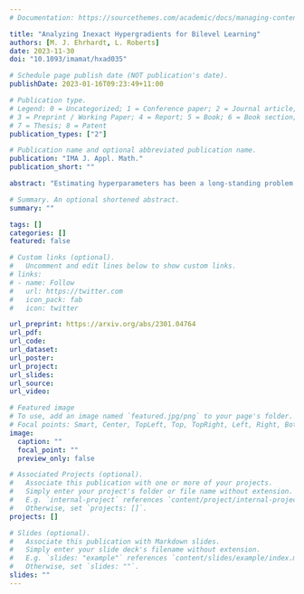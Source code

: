 ```yaml
---
# Documentation: https://sourcethemes.com/academic/docs/managing-content/

title: "Analyzing Inexact Hypergradients for Bilevel Learning"
authors: [M. J. Ehrhardt, L. Roberts]
date: 2023-11-30
doi: "10.1093/imamat/hxad035"

# Schedule page publish date (NOT publication's date).
publishDate: 2023-01-16T09:23:49+11:00

# Publication type.
# Legend: 0 = Uncategorized; 1 = Conference paper; 2 = Journal article;
# 3 = Preprint / Working Paper; 4 = Report; 5 = Book; 6 = Book section;
# 7 = Thesis; 8 = Patent
publication_types: ["2"]

# Publication name and optional abbreviated publication name.
publication: "IMA J. Appl. Math."
publication_short: ""

abstract: "Estimating hyperparameters has been a long-standing problem in machine learning. We consider the case where the task at hand is modeled as the solution to an optimization problem. Here the exact gradient with respect to the hyperparameters cannot be feasibly computed and approximate strategies are required. We introduce a unified framework for computing hypergradients that generalizes existing methods based on the implicit function theorem and automatic differentiation/backpropagation, showing that these two seemingly disparate approaches are actually tightly connected. Our framework is extremely flexible, allowing its subproblems to be solved with any suitable method, to any degree of accuracy. We derive a priori and computable a posteriori error bounds for all our methods, and numerically show that our a posteriori bounds are usually more accurate. Our numerical results also show that, surprisingly, for efficient bilevel optimization, the choice of hypergradient algorithm is at least as important as the choice of lower-level solver."

# Summary. An optional shortened abstract.
summary: ""

tags: []
categories: []
featured: false

# Custom links (optional).
#   Uncomment and edit lines below to show custom links.
# links:
# - name: Follow
#   url: https://twitter.com
#   icon_pack: fab
#   icon: twitter

url_preprint: https://arxiv.org/abs/2301.04764
url_pdf:
url_code:
url_dataset:
url_poster:
url_project:
url_slides:
url_source:
url_video:

# Featured image
# To use, add an image named `featured.jpg/png` to your page's folder. 
# Focal points: Smart, Center, TopLeft, Top, TopRight, Left, Right, BottomLeft, Bottom, BottomRight.
image:
  caption: ""
  focal_point: ""
  preview_only: false

# Associated Projects (optional).
#   Associate this publication with one or more of your projects.
#   Simply enter your project's folder or file name without extension.
#   E.g. `internal-project` references `content/project/internal-project/index.md`.
#   Otherwise, set `projects: []`.
projects: []

# Slides (optional).
#   Associate this publication with Markdown slides.
#   Simply enter your slide deck's filename without extension.
#   E.g. `slides: "example"` references `content/slides/example/index.md`.
#   Otherwise, set `slides: ""`.
slides: ""
---
```

